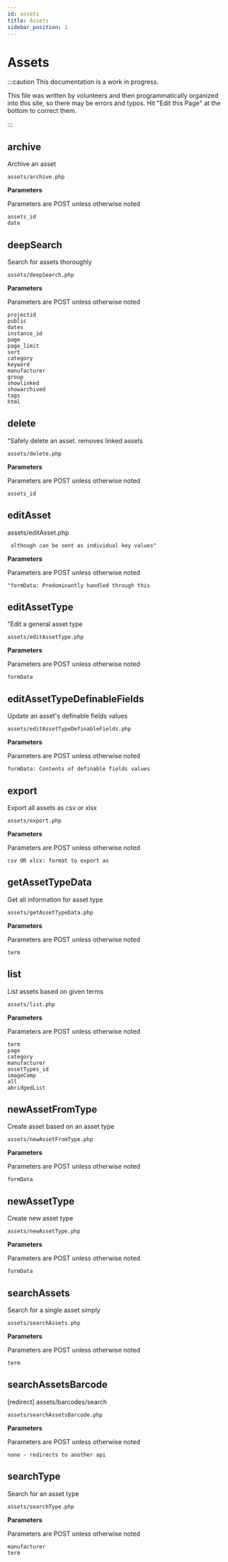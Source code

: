 ```yaml
---
id: assets
title: Assets
sidebar_position: 1
---
```


# Assets 

:::caution This documentation is a work in progress.

This file was written by volunteers and then programmatically organized into this site, so there may be errors and typos. Hit "Edit this Page" at the bottom to correct them.

:::

## archive

Archive an asset
```
assets/archive.php
```

 **Parameters**

Parameters are POST unless otherwise noted

```
assets_id
date
```

## deepSearch

Search for assets thoroughly
```
assets/deepSearch.php
```

 **Parameters**

Parameters are POST unless otherwise noted

```
projectid
public
dates
instance_id
page
page_limit
sort
category
keyword
manufacturer
group
showlinked
showarchived
tags
html
```

## delete

"Safely delete an asset. removes linked assets
```
assets/delete.php
```

 **Parameters**

Parameters are POST unless otherwise noted

```
assets_id
```

## editAsset

assets/editAsset.php
```
 although can be sent as individual key values"
```

 **Parameters**

Parameters are POST unless otherwise noted

```
"formData: Predominantly handled through this
```

## editAssetType

"Edit a general asset type
```
assets/editAssetType.php
```

 **Parameters**

Parameters are POST unless otherwise noted

```
formData
```

## editAssetTypeDefinableFields

Update an asset's definable fields values
```
assets/editAssetTypeDefinableFields.php
```

 **Parameters**

Parameters are POST unless otherwise noted

```
formData: Contents of definable fields values
```

## export

Export all assets as csv or xlsx
```
assets/export.php
```

 **Parameters**

Parameters are POST unless otherwise noted

```
csv OR xlcx: format to export as
```

## getAssetTypeData

Get all information for asset type
```
assets/getAssetTypeData.php
```

 **Parameters**

Parameters are POST unless otherwise noted

```
term
```

## list

List assets based on given terms
```
assets/list.php
```

 **Parameters**

Parameters are POST unless otherwise noted

```
term
page
category
manufacturer
assetTypes_id
imageComp
all
abridgedList
```

## newAssetFromType

Create asset based on an asset type
```
assets/newAssetFromType.php
```

 **Parameters**

Parameters are POST unless otherwise noted

```
formData
```

## newAssetType

Create new asset type
```
assets/newAssetType.php
```

 **Parameters**

Parameters are POST unless otherwise noted

```
formData
```

## searchAssets

Search for a single asset simply
```
assets/searchAssets.php
```

 **Parameters**

Parameters are POST unless otherwise noted

```
term
```

## searchAssetsBarcode

[redirect] assets/barcodes/search
```
assets/searchAssetsBarcode.php
```

 **Parameters**

Parameters are POST unless otherwise noted

```
none - redirects to another api
```

## searchType

Search for an asset type
```
assets/searchType.php
```

 **Parameters**

Parameters are POST unless otherwise noted

```
manufacturer
term
```

